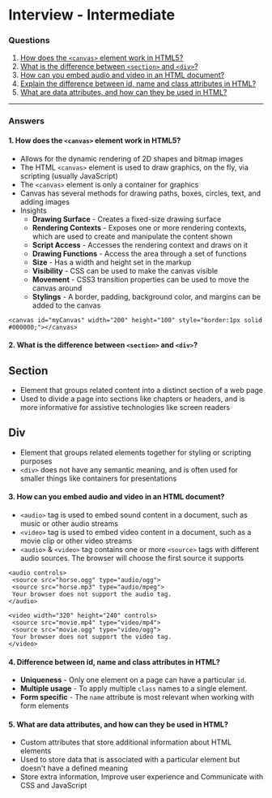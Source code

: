 
# Interview - Intermediate

### Questions
1. [How does the `<canvas>` element work in HTML5?](#)
2. [What is the difference between `<section>` and `<div>`?](#)
3. [How can you embed audio and video in an HTML document?](#)
4. [Explain the difference between id, name and class attributes in HTML?](#)
5. [What are data attributes, and how can they be used in HTML?](#)

---

### Answers

#### 1. How does the `<canvas>` element work in HTML5?
 - Allows for the dynamic rendering of 2D shapes and bitmap images
 - The HTML `<canvas>` element is used to draw graphics, on the fly, via scripting (usually JavaScript)
 - The `<canvas>` element is only a container for graphics
 - Canvas has several methods for drawing paths, boxes, circles, text, and adding images
 - Insights
    - **Drawing Surface** - Creates a fixed-size drawing surface
    - **Rendering Contexts** - Exposes one or more rendering contexts, which are used to create and manipulate the content shown
    - **Script Access** - Accesses the rendering context and draws on it
    - **Drawing Functions** - Access the area through a set of functions
    - **Size** - Has a width and height set in the markup
    - **Visibility** - CSS can be used to make the canvas visible
    - **Movement** - CSS3 transition properties can be used to move the canvas around
    - **Stylings** - A border, padding, background color, and margins can be added to the canvas
```code
<canvas id="myCanvas" width="200" height="100" style="border:1px solid #000000;"></canvas>
```

#### 2. What is the difference between `<section>` and `<div>`?
## Section ##
 - Element that groups related content into a distinct section of a web page
 - Used to divide a page into sections like chapters or headers, and is more informative for assistive technologies like screen readers
## Div ##
 - Element that groups related elements together for styling or scripting purposes
 - `<div>` does not have any semantic meaning, and is often used for smaller things like containers for presentations

#### 3. How can you embed audio and video in an HTML document?
 - `<audio>` tag is used to embed sound content in a document, such as music or other audio streams
 - `<video>` tag is used to embed video content in a document, such as a movie clip or other video streams
 - `<audio>` & `<video>` tag contains one or more `<source>` tags with different audio sources. The browser will choose the first source it supports
 ```code
 <audio controls>
  <source src="horse.ogg" type="audio/ogg">
  <source src="horse.mp3" type="audio/mpeg">
  Your browser does not support the audio tag.
 </audio>

 <video width="320" height="240" controls>
  <source src="movie.mp4" type="video/mp4">
  <source src="movie.ogg" type="video/ogg">
  Your browser does not support the video tag.
 </video>
 ```

#### 4. Difference between id, name and class attributes in HTML?
 - **Uniqueness** - Only one element on a page can have a particular `id`. 
 - **Multiple usage** - To apply multiple `class` names to a single element. 
 - **Form specific** - The `name` attribute is most relevant when working with form elements

#### 5. What are data attributes, and how can they be used in HTML?
 - Custom attributes that store additional information about HTML elements
 - Used to store data that is associated with a particular element but doesn't have a defined meaning
 - Store extra information, Improve user experience and Communicate with CSS and JavaScript